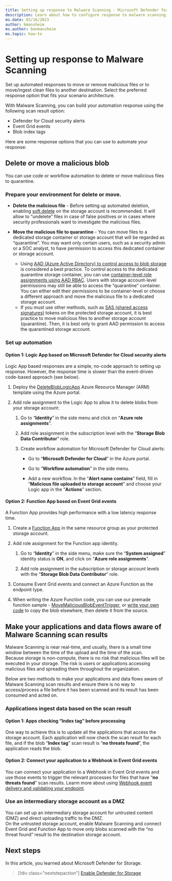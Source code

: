 ```yaml
---
title: Setting up response to Malware Scanning - Microsoft Defender for Cloud
description: Learn about how to configure response to malware scanning to prevent harmful files from being uploaded to Azure Storage.
ms.date: 03/16/2023
author: bmansheim
ms.author: benmansheim
ms.topic: how-to
---
```


# Setting up response to Malware Scanning

Set up automated responses to move or remove malicious files or to move/ingest clean files to another destination. Select the preferred response option that fits your scenario architecture.  

With Malware Scanning, you can build your automation response using the following scan result option: 

- Defender for Cloud security alerts
- Event Grid events
- Blob index tags

Here are some response options that you can use to automate your response:

## Delete or move a malicious blob

You can use code or workflow automation to delete or move malicious files to quarantine.

### Prepare your environment for delete or move.

- **Delete the malicious file** - Before setting up automated deletion, enabling [soft delete](https://docs.microsoft.com/azure/storage/blobs/soft-delete-blob-overview) on the storage account is recommended. It will allow to “undelete” files in case of false positives or in cases where security professionals want to investigate the malicious files.

- **Move the malicious file to quarantine** - You can move files to a dedicated storage container or storage account that will be regarded as “quarantine”.
You may want only certain users, such as a security admin or a SOC analyst, to have permission to access this dedicated container or storage account.
    - Using [AAD (Azure Active Directory) to control access to blob storage](https://docs.microsoft.com/azure/storage/blobs/authorize-access-azure-active-directory) is considered a best practice. To control access to the dedicated quarantine storage container, you can use [container-level role assignments using AAD RBAC](https://docs.microsoft.com/azure/storage/blobs/authorize-access-azure-active-directory). Users with storage account-level permissions may still be able to access the “quarantine” container. You can either edit their permissions to be container-level or choose a different approach and move the malicious file to a dedicated storage account.
    - If you must use other methods, such as [SAS (shared access signatures)](https://docs.microsoft.com/azure/storage/common/storage-sas-overview) tokens on the protected storage account, it is best practice to move malicious files to another storage account (quarantine). Then, it is best only to grant AAD permission to access the quarantined storage account.

### Set up automation

#### Option 1: Logic App based on Microsoft Defender for Cloud security alerts

Logic App based responses are a simple, no-code approach to setting up response. However, the response time is slower than the event-driven code-based approach (see below).

1. Deploy the [DeleteBlobLogicApp](https://portal.azure.com/#create/Microsoft.Template/uri/https%3A%2F%2Fstorageantimalwareprev.blob.core.windows.net%2Fworkflows%2FDeleteBlobLogicApp-template.json****) Azure Resource Manager (ARM) template using the Azure portal.

1. Add role assignment to the Logic App to allow it to delete blobs from your storage account:
    1. Go to “**Identity**” in the side menu and click on “**Azure role assignments**”.
    1. Add role assignment in the subscription level with the “**Storage Blob Data Contributor**” role.
    1. Create workflow automation for Microsoft Defender for Cloud alerts:

        - Go to “**Microsoft Defender for Cloud**” in the Azure portal.
        
        - Go to “**Workflow automation**” in the side menu.
        
        - Add a new workflow. In the “**Alert name contains**” field, fill in “**Malicious file uploaded to storage account**” and choose your Logic app in the “**Actions**” section.

#### Option 2: Function App based on Event Grid events

A Function App provides high performance with a low latency response time.

1. Create a [Function App](../azure-functions/functions-overview.md) in the same resource group as your protected storage account.

1. Add role assignment for the Function app identity.

    1. Go to “**Identity**” in the side menu, make sure the “**System assigned**” identity status is **ON**, and click on “**Azure role assignments**”.

    1. Add role assignment in the subscription or storage account levels with the “**Storage Blob Data Contributor**” role.

1. Consume Event Grid events and connect an Azure Function as the endpoint type.

1. When writing the Azure Function code, you can use our premade function sample - [MoveMaliciousBlobEventTrigger](https://storageantimalwareprev.blob.core.windows.net/samples/MoveMaliciousBlobEventTrigger.cs), or [write your own code](../storage/blobs/storage-blob-copy.md) to copy the blob elsewhere, then delete it from the source.

## Make your applications and data flows aware of Malware Scanning scan results

Malware Scanning is near real-time, and usually, there is a small time window between the time of the upload and the time of the scan.  
Because storage is non-compute, there is no risk that malicious files will be executed in your storage. The risk is users or applications accessing malicious files and spreading them throughout the organization.

Below are two methods to make your applications and data flows aware of Malware Scanning scan results and ensure there is no way to access/process a file before it has been scanned and its result has been consumed and acted on.

### Applications ingest data based on the scan result

#### Option 1: Apps checking “Index tag” before processing

One way to achieve this is to update all the applications that access the storage account. Each application will now check the scan result for each file, and if the blob “**Index tag**” scan result is “**no threats found**”, the application reads the blob.

#### Option 2: Connect your application to a Webhook in Event Grid events

You can connect your application to a Webhook in Event Grid events and use those events to trigger the relevant processes for files that have “**no threats found**” scan results.
Learm more about using [Webhook event delivery and validating your endpoint](../event-grid/webhook-event-delivery.md).

### Use an intermediary storage account as a DMZ

You can set up an intermediary storage account for untrusted content (DMZ) and direct uploading traffic to the DMZ.  
On the untrusted storage account, enable Malware Scanning and connect Event Grid and Function App to move only blobs scanned with the “no threat found” result to the destination storage account.


## Next steps

In this article, you learned about Microsoft Defender for Storage.

> [!div class="nextstepaction"]
> [Enable Defender for Storage](enable-enhanced-security.md)
